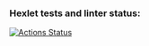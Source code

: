 ### Hexlet tests and linter status:
[![Actions Status](https://github.com/Kid-Guru/frontend-project-lvl1/workflows/hexlet-check/badge.svg)](https://github.com/Kid-Guru/frontend-project-lvl1/actions)